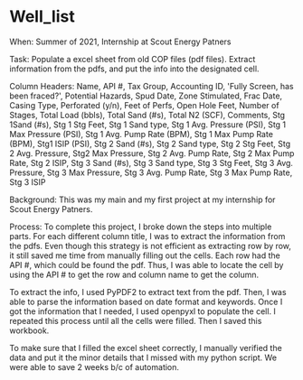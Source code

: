 # Well_list

When:
Summer of 2021, Internship at Scout Energy Patners 

Task:
Populate a excel sheet from old COP files (pdf files). Extract information from the pdfs, and put the info into the designated cell.

Column Headers:
Name,	API #,	Tax Group,	Accounting ID,	'Fully Screen, has been fraced?',	Potential Hazards,	Spud Date,	Zone Stimulated,	Frac Date,	Casing Type,	Perforated (y/n),	Feet of Perfs,	Open Hole Feet,	Number of Stages,	Total Load (bbls),	Total Sand (#s),	Total N2 (SCF),	Comments,	Stg 1Sand (#s),	Stg 1 Stg Feet,	Stg 1 Sand type,	Stg 1 Avg. Pressure (PSI),	Stg 1 Max Pressure (PSI),	Stg 1 Avg. Pump Rate (BPM),	Stg 1 Max Pump Rate (BPM),	Stg1 ISIP (PSI),	Stg 2 Sand (#s),	Stg 2 Sand type,	Stg 2 Stg Feet,	Stg 2 Avg. Pressure,	Stg2 Max Pressure,	Stg 2 Avg. Pump Rate, 	Stg 2 Max Pump Rate,	Stg 2 ISIP,	Stg 3 Sand (#s),	Stg 3 Sand type,	Stg 3 Stg Feet,	Stg 3 Avg. Pressure,	Stg 3 Max Pressure,	Stg 3 Avg. Pump Rate, 	Stg 3 Max Pump Rate,	Stg 3 ISIP

Background:
This was my main and my first project at my internship for Scout Energy Patners. 

Process:
To complete this project, I broke down the steps into multiple parts. For each different column title, I was to extract the information from the pdfs. Even though this strategy is not efficient as extracting row by row, it still saved me time from manually filling out the cells. Each row had the API #, which could be found the pdf. Thus, I was able to locate the cell by using the API # to get the row and column name to get the column. 

To extract the info, I used PyPDF2 to extract text from the pdf. Then, I was able to parse the information based on date format and keywords. Once I got the information that I needed, I used openpyxl to populate the cell. I repeated this process until all the cells were filled. Then I saved this workbook.

To make sure that I filled the excel sheet correctly, I manually verified the data and put it the minor details that I missed with my python script. We were able to save 2 weeks b/c of automation.
